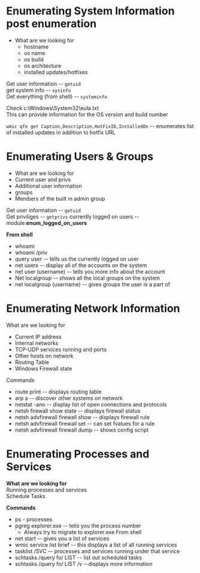 # Enumerating System Information post enumeration
- What are we looking for
  - hostname
  - os name
  - os build
  - os architecture
  - installed updates/hotfixes

Get user information -- ```getuid```  
get system info -- ```sysinfo```  
Get everything (from shell) -- ```systeminfo```  

Check c:\Windows\System32\eula.txt  
This can provide information for the OS version and build number

```wmic qfe get Caption,Description,HotFixID,InstalledOn``` -- enumerates list of installed updates in addition to hotfix URL

# Enumerating Users & Groups
- What are we looking for
 - Current user and privs
 - Additional user information
 - groups
 - Members of the built in admin group

Get user information -- ```getuid```  
Get priviliges -- ```getprivs```
currently logged on users -- module:**enum_logged_on_users**

**From shell**
- whoami  
- whoami /priv  
- query user -- tells us the currently logged on user  
- net users -- display all of the accounts on the system
- net user (username) -- tells you more info about the account
- Net localgroup -- shows all the local groups on the system
- net localgroup (username) -- gives groups the user is a part of

# Enumerating Network Information
What are we looking for
- Current IP address
- Internal networks
- TCP-UDP services running and ports
- Other hosts on network
- Routing Table
- Windows Firewall state

Commands  
- route print -- displays routing table
- arp a -- discover other systems on network
- netstat -ano -- display list of open connections and protocols
- netsh firewall show state -- displays firewall status
- netsh advfirewall firewall show -- displays firewall rule
- netsh advfirewall firewall set -- can set fvalues for a rule
- netsh advfirewall firewall dump -- shows config script

# Enumerating Processes and Services
**What are we looking for**  
Running processes and services  
Schedule Tasks

**Commands**
- ps - processes
- pgreg explorer.exe -- tells you the process number
  - Always try to migrate to explorer.exe
From shell
- net start -- gives you a list of services
- wmic service list brief -- this displays a list of all running services
- tasklist /SVC -- processes and services running under that service
- schtasks /query fo/ LIST -- list out scheduled tasks
- schtasks /query fo/ LIST /v --displays more information
